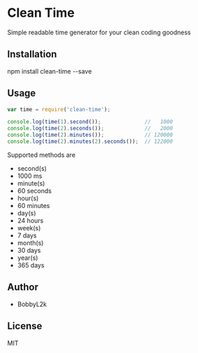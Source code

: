 # Clean Time

Simple readable time generator for your clean coding goodness

## Installation

npm install clean-time --save

## Usage

```js
var time = require('clean-time');

console.log(time(1).second());              //   1000   
console.log(time(2).seconds());             //   2000
console.log(time(2).minutes());             // 120000
console.log(time(2).minutes(2).seconds());  // 122000
```

Supported methods are

* second(s)
 * 1000 ms
* minute(s)
 * 60 seconds
* hour(s)
 * 60 minutes
* day(s)
 * 24 hours
* week(s)
 * 7 days
* month(s)
 * 30 days
* year(s)
 * 365 days

## Author

* BobbyL2k

## License

MIT
